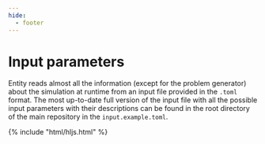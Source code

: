 ```yaml
---
hide:
  - footer
---
```


# Input parameters

Entity reads almost all the information (except for the problem generator) about the simulation at runtime from an input file provided in the `.toml` format. The most up-to-date full version of the input file with all the possible input parameters with their descriptions can be found in the root directory of the main repository in the `input.example.toml`.

{% include "html/hljs.html" %}

<div id="input"></div>

<script type="module">
    fetch('https://raw.githubusercontent.com/entity-toolkit/entity/master/input.example.toml')
        .then(response => response.text())
        .then(text => {
            const input = document.getElementById('input');
            const pre = document.createElement('pre');
            const code = document.createElement('code');
            code.className = 'language-toml';
            code.textContent = text;
            pre.appendChild(code);
            input.appendChild(pre);
            hljs.highlightElement(code, true);
        });
</script>

<!-- 
<style>
ul.tree, ul.tree ul {
list-style: none;
  margin: 0;
  padding: 0;
} 
ul.tree ul {
  margin-left: 10px;
}
ul.tree li {
  margin: 0;
  padding: 0 7px;
  line-height: 20px;
XS  font-weight: bold;
  border-left:1px solid rgb(100,100,100);

}
ul.tree li:last-child {
    border-left:none;
}
ul.tree li:before {
  position:relative;
  top:-0.3em;
  height:1em;
  width:12px;
  color:white;
  border-bottom:1px solid rgb(100,100,100);
  content:"";
  display:inline-block;
  left:-7px;
}
ul.tree li:last-child:before {
  border-left:1px solid rgb(100,100,100);   
} 
</style>

<ul class="tree">
    <li>Animals
     <ul>
      <li>Birds</li>
      <li>Mammals
       <ul>
        <li>Elephant</li>
        <li class="last">Mouse</li>
       </ul>
      </li>
      <li class="last">Reptiles</li>
     </ul>
    </li>
    <li class="last">Plants
     <ul>
      <li>Flowers
       <ul>
        <li>Rose</li>
        <li class="last">Tulip</li>
       </ul>
      </li>
      <li class="last">Trees</li>
     </ul>
    </li>
   </ul> -->
